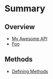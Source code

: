 # Summary

## Overview

* [My Awesome API](README.md)
* [Foo](foo.md)

## Methods

* [Defining Methods](methods.md)

